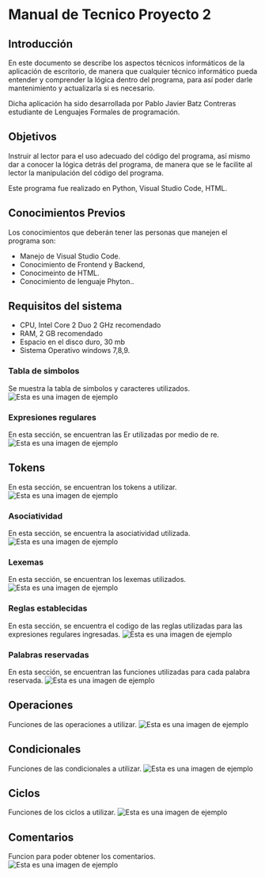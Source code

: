 # **Manual de Tecnico Proyecto 2** 
## **Introducción**
En este documento se describe los aspectos técnicos informáticos de la aplicación de escritorio, de manera que cualquier técnico informático pueda entender y comprender la lógica dentro del programa, para así poder darle mantenimiento y actualizarla si es necesario.

Dicha aplicación ha sido desarrollada por Pablo Javier Batz Contreras estudiante de Lenguajes Formales de programación.


## **Objetivos**
Instruir al lector para el uso adecuado del código del programa, así mismo dar a conocer la lógica detrás del programa, de manera que se le facilite al lector la manipulación del código del programa.

Este programa fue realizado en Python, Visual Studio Code, HTML.

## **Conocimientos Previos**
Los conocimientos que deberán tener las personas que manejen el programa son:
- Manejo de Visual Studio Code.
-	Conocimiento de Frontend y Backend,
-	Conocimeinto de HTML.
-	Conocimiento de lenguaje Phyton..


## **Requisitos del sistema**
- CPU, Intel Core 2 Duo 2 GHz recomendado
- RAM, 2 GB recomendado 
- Espacio en el disco duro, 30 mb
- Sistema Operativo windows 7,8,9.

### **Tabla de simbolos** 
Se muestra la tabla de simbolos y caracteres utilizados.
![Esta es una imagen de ejemplo](tablas%20simbolos%20ER.JPG)

### **Expresiones regulares** 
En esta sección, se encuentran las Er utilizadas por medio de re.
![Esta es una imagen de ejemplo](re.JPG)

## **Tokens** 
En esta sección, se encuentran los tokens a utilizar.
![Esta es una imagen de ejemplo](tokens.JPG)

### **Asociatividad** 
En esta sección, se encuentra la asociatividad utilizada.
![Esta es una imagen de ejemplo](asociatividad.JPG)

### **Lexemas** 
En esta sección, se encuentran los lexemas utilizados.
![Esta es una imagen de ejemplo](lexemas.JPG)

### **Reglas establecidas** 
En esta sección, se encuentra el codigo de las reglas utilizadas para las expresiones regulares ingresadas.
![Esta es una imagen de ejemplo](reglas.JPG)


### **Palabras reservadas** 
En esta sección, se encuentran las funciones utilizadas para cada palabra reservada.
![Esta es una imagen de ejemplo](reservadas.JPG)


## **Operaciones** 
Funciones de las operaciones a utilizar.
![Esta es una imagen de ejemplo](operaciones.JPG)

## **Condicionales** 
Funciones de las condicionales a utilizar.
![Esta es una imagen de ejemplo](condicionales.JPG)

## **Ciclos** 
Funciones de los ciclos a utilizar.
![Esta es una imagen de ejemplo](ciclos.JPG)

## **Comentarios** 
Funcion para poder obtener los comentarios.
![Esta es una imagen de ejemplo](comentarios.JPG)